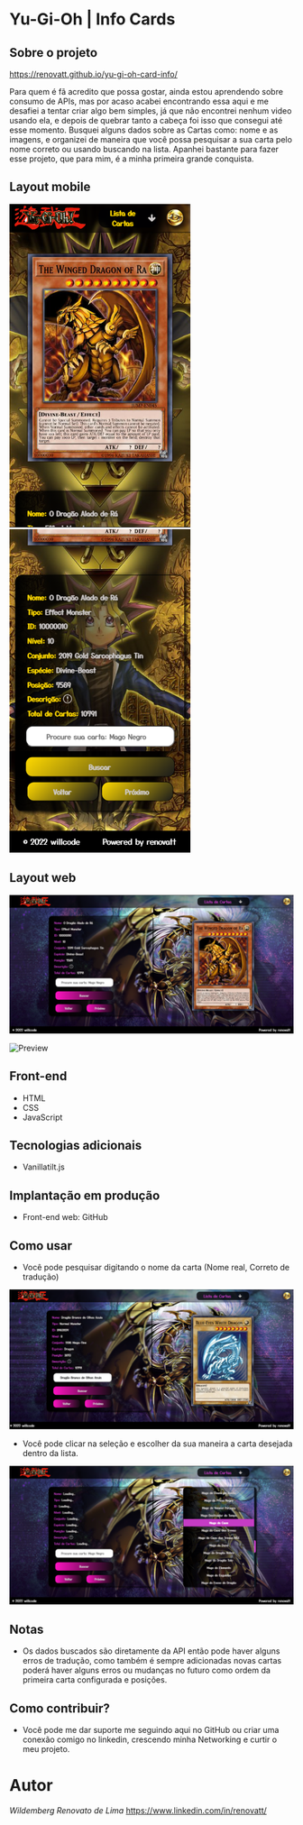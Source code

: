 # Yu-Gi-Oh | Info Cards 

## Sobre o projeto

https://renovatt.github.io/yu-gi-oh-card-info/

Para quem é fã acredito que possa gostar, ainda estou aprendendo sobre consumo de APIs, mas por acaso acabei encontrando essa aqui e me desafiei a tentar criar algo bem simples, já que não encontrei nenhum video usando ela, e depois de quebrar tanto a cabeça foi isso que consegui até esse momento. Busquei alguns dados sobre as Cartas como: nome e as imagens, e organizei de maneira que você possa pesquisar a sua carta pelo nome correto ou usando buscando na lista.
Apanhei bastante para fazer esse projeto, que para mim, é a minha primeira grande conquista.

## Layout mobile
![Mobile 1](https://github.com/renovatt/yu-gi-oh-card-info/blob/main/src/assets/readme/mobile-1.png) ![Mobile 2](https://github.com/renovatt/yu-gi-oh-card-info/blob/main/src/assets/readme/mobile-2.png)

## Layout web
![Web 1](https://github.com/renovatt/yu-gi-oh-card-info/blob/main/src/assets/readme/web-1.png)

![Preview](https://github.com/renovatt/pokedex/blob/main/src/assets/readme/preview.gif)

## Front-end
- HTML
- CSS 
- JavaScript

## Tecnologias adicionais
- Vanillatilt.js

## Implantação em produção
- Front-end web: GitHub

## Como usar
- Você pode pesquisar digitando o nome da carta (Nome real, Correto de tradução)

![Web 3](https://github.com/renovatt/yu-gi-oh-card-info/blob/main/src/assets/readme/web-3.png)

- Você pode clicar na seleção e escolher da sua maneira a carta desejada dentro da lista.

![Web 3](https://github.com/renovatt/yu-gi-oh-card-info/blob/main/src/assets/readme/web-2.png)

## Notas
- Os dados buscados são diretamente da API então pode haver alguns erros de tradução, como também é sempre adicionadas novas cartas poderá haver alguns erros ou mudanças no futuro como ordem da primeira carta configurada e posições.

## Como contribuir?
- Você pode me dar suporte me seguindo aqui no GitHub ou criar uma conexão comigo no linkedin, crescendo minha Networking e curtir o meu projeto.

# Autor

*Wildemberg Renovato de Lima*
https://www.linkedin.com/in/renovatt/
